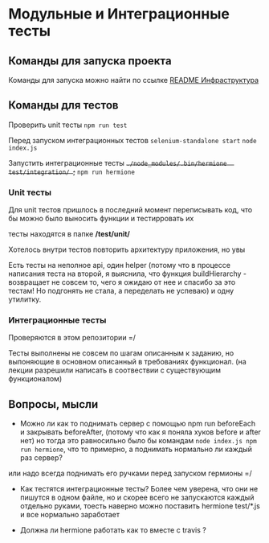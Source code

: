 # Модульные и Интеграционные тесты

## Команды для запуска проекта

Команды для запуска можно найти по ссылке [README Инфраструктура](./README.infrastructure.md)

## Команды для тестов

Проверить unit тесты `npm run test` 

Перед запуском интеграционных тестов `selenium-standalone start` `node index.js`

Запустить интеграционные тесты ~~`./node_modules/.bin/hermione  test/integration/ `;~~
`npm run hermione`

### Unit тесты

Для unit тестов пришлось в последний момент переписывать код, 
что бы можно было выносить функции и тестирровать их

тесты находятся в папке **/test/unit/**

Хотелось внутри тестов повторить архитектуру приложения, но увы

Есть тесты на неполное api, один helper (потому что в процессе написания теста на второй, я выяснила,
 что функция buildHierarchy - возвращает не совсем то, чего я ожидаю от нее и спасибо за это тестам! 
 Но подгонять не стала, а переделать не успеваю) и одну утилитку.
  
### Интеграционные тесты 

Проверяются в этом репозитории =/

Тесты выполнены не совсем по шагам описанным к заданию, 
но выпоняющие в основном описанный в требованиях функционал. 
(на лекции разрешили написать в соотвествии с существующим функционалом)

## Вопросы, мысли

* Можно ли как то поднимать сервер с помощью npm run beforeEach и закрывать beforeAfter,
(потому что как я поняла хуков before и after нет)
но тогда это равносильно было бы командам `node index.js npm run hermione`, что то примерно, 
а поднимать нормально ли каждый раз сервер?

или надо всегда поднимать его ручками перед запуском гермионы =/

* Как тестятся интеграционные тесты? Более чем уверена, что они не пишутся в одном файле, 
но и скорее всего не запускаются каждый отдельно руками, 
тоесть наверно можно поставить hermione test/*.js  и все нормально заработает

* Должна ли hermione работать как то вместе с travis ?



